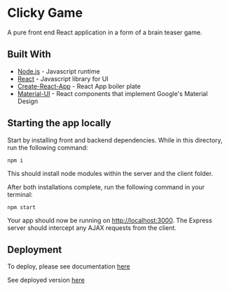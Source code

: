 # Clicky Game

A pure front end React application in a form of a brain teaser game.

## Built With

* [Node.js](https://nodejs.org/en/) - Javascript runtime
* [React](https://reactjs.org/) - Javascript library for UI
* [Create-React-App](https://github.com/facebook/create-react-app) - React App boiler plate
* [Material-UI](https://material-ui.com/) - React components that implement Google's Material Design

## Starting the app locally

Start by installing front and backend dependencies. While in this directory, run the following command:

```
npm i
```

This should install node modules within the server and the client folder.

After both installations complete, run the following command in your terminal:

```
npm start
```

Your app should now be running on <http://localhost:3000>. The Express server should intercept any AJAX requests from the client.

## Deployment

To deploy, please see documentation [here](https://facebook.github.io/create-react-app/docs/deployment)

See deployed version [here](https://mearatjames.github.io/clickygame/)
